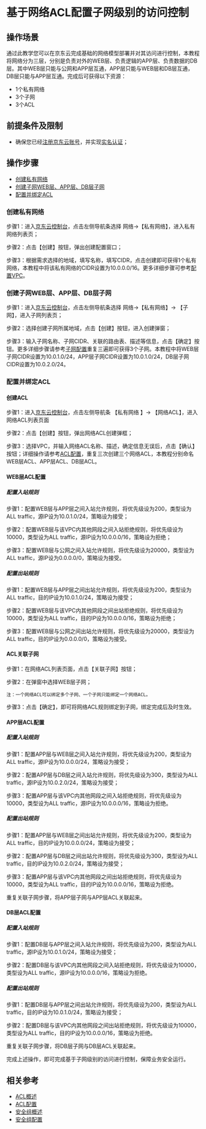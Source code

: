 # 基于网络ACL配置子网级别的访问控制

## 操作场景

通过此教学您可以在京东云完成基础的网络模型部署并对其访问进行控制，本教程将网络分为三层，分别是负责对外的WEB层、负责逻辑的APP层、负责数据的DB层。其中WEB层只能与公网和APP层互通，APP层只能与WEB层和DB层互通，DB层只能与APP层互通。完成后可获得以下资源：

- 1个私有网络
- 3个子网
- 3个ACL

## 前提条件及限制

- 确保您已经[注册京东云账号](https://user.jdcloud.com/register?returnUrl=https%3A%2F%2Fwww.jdcloud.com%2F)，并实现[实名认证](https://docs.jdcloud.com/cn/real-name-verification/introduction)；


## **操作步骤**

- [创建私有网络](Subnet-Business-Security-Access-Control#user-content-1)
- [创建子网WEB层、APP层、DB层子网](Subnet-Business-Security-Access-Control#user-content-2)
- [配置并绑定ACL](Subnet-Business-Security-Access-Control#user-content-3)

### **创建私有网络**

<div id="user-content-1"> </div>

步骤1：进入[京东云控制台](https://console.jdcloud.com/overview)，点击左侧导航条选择 网络->【私有网络】，进入私有网络列表页；

步骤2：点击【创建】按钮，弹出创建配置窗口；

步骤3：根据需求选择的地域，填写名称，填写CIDR，点击创建即可获得1个私有网络，本教程中将该私有网络的CIDR设置为10.0.0.0/16。更多详细步骤可参考[配置VPC](../Operation-Guide/VPC-Configuration.md)。



### **创建子网WEB层、APP层、DB层子网**

<div id="user-content-2"> </div>


步骤1：进入[京东云控制台](https://console.jdcloud.com/overview)，点击左侧导航条选择 网络->【私有网络】-> 【子网】，进入子网列表页；

步骤2：选择创建子网所属地域，点击【创建】按钮，进入创建弹窗；

步骤3：输入子网名称、子网CIDR、关联的路由表、描述等信息，点击【确定】按钮。更多详细步骤请参考[子网配置](../Operation-Guide/Subnet-Configuration.md)重复三遍即可获得3个子网。本教程中将WEB层子网CIDR设置为10.0.1.0/24，APP层子网CIDR设置为10.0.1.0/24，DB层子网CIDR设置为10.0.2.0/24。


### **配置并绑定ACL**

<div id="user-content-3"> </div>


#### 创建ACL

步骤1：进入[京东云控制台](https://console.jdcloud.com/overview)，点击左侧导航条 【私有网络 】-> 【网络ACL】，进入网络ACL列表页面

步骤2：点击【创建】按钮，弹出网络ACL创建弹框；

步骤3：选择VPC，并输入网络ACL名称、描述，确定信息无误后，点击【确认】按钮；详细操作请参考[ACL配置](../Operation-Guide/Network-ACL-Configuration.md)，重复三次创建三个网络ACL，本教程分别命名WEB层ACL、APP层ACL、DB层ACL。

#### **WEB层ACL配置**

##### 配置入站规则

步骤1：配置WEB层与APP层之间入站允许规则，将优先级设为200，类型设为ALL traffic，源IP设为10.0.1.0/24，策略设为接受；

步骤2：配置WEB层与该VPC内其他网段之间入站拒绝规则，将优先级设为10000，类型设为ALL traffic，源IP设为10.0.0.0/16，策略设为拒绝；

步骤3：配置WEB层与公网之间入站允许规则，将优先级设为20000，类型设为ALL traffic，源IP设为0.0.0.0/0，策略设为接受。


##### 配置出站规则

步骤1：配置WEB层与APP层之间出站允许规则，将优先级设为200，类型设为ALL traffic，目的IP设为10.0.1.0/24，策略设为接受；

步骤2：配置WEB层与该VPC内其他网段之间出站拒绝规则，将优先级设为10000，类型设为ALL traffic，目的IP设为10.0.0.0/16，策略设为拒绝；

步骤3：配置WEB层与公网之间出站允许规则，将优先级设为20000，类型设为ALL traffic，目的IP设为0.0.0.0/0，策略设为接受。

#### **ACL关联子网**

步骤1：在网络ACL列表页面，点击【关联子网】按钮；

步骤2：在弹窗中选择WEB层子网；

    注：一个网络ACL可以绑定多个子网、一个子网只能绑定一个网络ACL。

步骤3：点击【确定】，即可将网络ACL规则绑定到子网，绑定完成后及时生效。



#### **APP层ACL配置**

##### 配置入站规则

步骤1：配置APP层与WEB层之间入站允许规则，将优先级设为200，类型设为ALL traffic，源IP设为10.0.0.0/24，策略设为接受；

步骤2：配置APP层与DB层之间入站允许规则，将优先级设为300，类型设为ALL traffic，源IP设为10.0.2.0/24，策略设为接受；

步骤3：配置APP层与该VPC内其他网段之间入站拒绝规则，将优先级设为10000，类型设为ALL traffic，源IP设为10.0.0.0/16，策略设为拒绝。

##### 配置出站规则

步骤1：配置APP层与WEB层之间出站允许规则，将优先级设为200，类型设为ALL traffic，目的IP设为10.0.0.0/24，策略设为接受；

步骤2：配置APP层与DB层之间出站允许规则，将优先级设为300，类型设为ALL traffic，目的IP设为10.0.2.0/24，策略设为接受；

步骤3：配置APP层与该VPC内其他网段之间出站拒绝规则，将优先级设为10000，类型设为ALL traffic，目的IP设为10.0.0.0/16，策略设为拒绝。

重复关联子网步骤，将APP层子网与APP层ACL关联起来。



#### **DB层ACL配置**

##### 配置入站规则

步骤1：配置DB层与APP层之间入站允许规则，将优先级设为200，类型设为ALL traffic，源IP设为10.0.1.0/24，策略设为接受；

步骤2：配置DB层与该VPC内其他网段之间入站拒绝规则，将优先级设为10000，类型设为ALL traffic，源IP设为10.0.0.0/16，策略设为拒绝。


##### 配置出站规则

步骤1：配置DB层与APP层之间出站允许规则，将优先级设为200，类型设为ALL traffic，目的IP设为10.0.1.0/24，策略设为接受；

步骤2：配置DB层与该VPC内其他网段之间出站拒绝规则，将优先级设为10000，类型设为ALL traffic，目的IP设为10.0.0.0/16，策略设为拒绝。


重复关联子网步骤，将DB层子网与DB层ACL关联起来。

完成上述操作，即可完成基于子网级别的访问进行控制，保障业务安全运行。

## 相关参考

- [ACL概述](../Introduction/Features/Network-ACL-Features.md)
- [ACL配置](../Operation-Guide/Network-ACL-Configuration.md)
- [安全组概述](../Introduction/Features/Security-Group-Features.md)
- [安全组配置](../Operation-Guide/Security-Group-Configuration.md)
